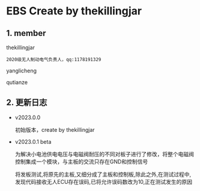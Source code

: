 # EBS Create by thekillingjar

## 1. member

thekillingjar

    2020级无人制动电气负责人，qq:1178191329

yanglicheng

qutianze

## 2. 更新日志

- v2023.0.0

    初始版本，create by thekillingjar

- v2023.0.1 beta

    为解决小电池供电电压与电磁阀耐压的不同对板子进行了修改，将整个电磁阀控制集成一个模块，与主板的交流只存在GND和控制信号

    将发板测试,将原先的主板,又细分成了主板和控制板,除此之外,在测试过程中,发现代码接收无人ECU存在误码,已将允许误码数改为10,正在测试发生的原因
